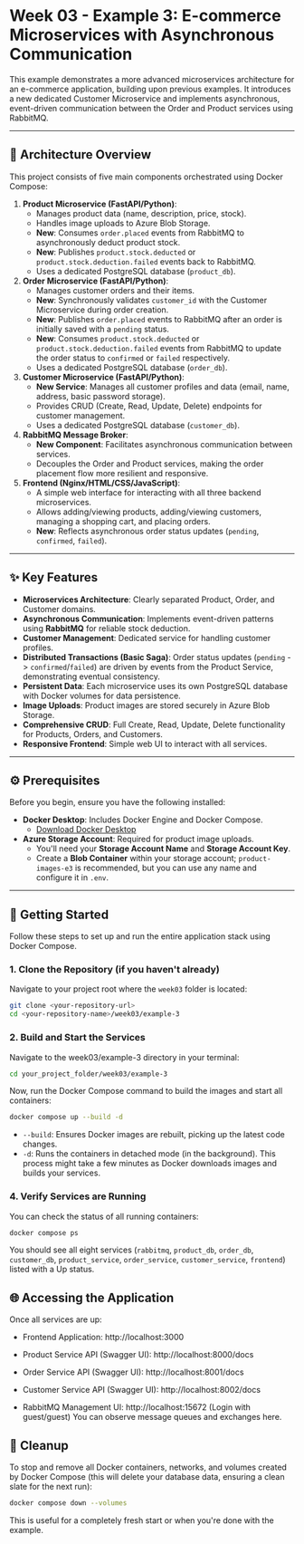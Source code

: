 # Week 03 - Example 3: E-commerce Microservices with Asynchronous Communication

This example demonstrates a more advanced microservices architecture for an e-commerce application, building upon previous examples. It introduces a new dedicated Customer Microservice and implements asynchronous, event-driven communication between the Order and Product services using RabbitMQ.

---

## 🚀 Architecture Overview

This project consists of five main components orchestrated using Docker Compose:

1.  **Product Microservice (FastAPI/Python)**:
    * Manages product data (name, description, price, stock).
    * Handles image uploads to Azure Blob Storage.
    * **New**: Consumes `order.placed` events from RabbitMQ to asynchronously deduct product stock.
    * **New**: Publishes `product.stock.deducted` or `product.stock.deduction.failed` events back to RabbitMQ.
    * Uses a dedicated PostgreSQL database (`product_db`).
2.  **Order Microservice (FastAPI/Python)**:
    * Manages customer orders and their items.
    * **New**: Synchronously validates `customer_id` with the Customer Microservice during order creation.
    * **New**: Publishes `order.placed` events to RabbitMQ after an order is initially saved with a `pending` status.
    * **New**: Consumes `product.stock.deducted` or `product.stock.deduction.failed` events from RabbitMQ to update the order status to `confirmed` or `failed` respectively.
    * Uses a dedicated PostgreSQL database (`order_db`).
3.  **Customer Microservice (FastAPI/Python)**:
    * **New Service**: Manages all customer profiles and data (email, name, address, basic password storage).
    * Provides CRUD (Create, Read, Update, Delete) endpoints for customer management.
    * Uses a dedicated PostgreSQL database (`customer_db`).
4.  **RabbitMQ Message Broker**:
    * **New Component**: Facilitates asynchronous communication between services.
    * Decouples the Order and Product services, making the order placement flow more resilient and responsive.
5.  **Frontend (Nginx/HTML/CSS/JavaScript)**:
    * A simple web interface for interacting with all three backend microservices.
    * Allows adding/viewing products, adding/viewing customers, managing a shopping cart, and placing orders.
    * **New**: Reflects asynchronous order status updates (`pending`, `confirmed`, `failed`).

---

## ✨ Key Features

* **Microservices Architecture**: Clearly separated Product, Order, and Customer domains.
* **Asynchronous Communication**: Implements event-driven patterns using **RabbitMQ** for reliable stock deduction.
* **Customer Management**: Dedicated service for handling customer profiles.
* **Distributed Transactions (Basic Saga)**: Order status updates (`pending` -> `confirmed`/`failed`) are driven by events from the Product Service, demonstrating eventual consistency.
* **Persistent Data**: Each microservice uses its own PostgreSQL database with Docker volumes for data persistence.
* **Image Uploads**: Product images are stored securely in Azure Blob Storage.
* **Comprehensive CRUD**: Full Create, Read, Update, Delete functionality for Products, Orders, and Customers.
* **Responsive Frontend**: Simple web UI to interact with all services.

---

## ⚙️ Prerequisites

Before you begin, ensure you have the following installed:

* **Docker Desktop**: Includes Docker Engine and Docker Compose.
    * [Download Docker Desktop](https://www.docker.com/products/docker-desktop)
* **Azure Storage Account**: Required for product image uploads.
    * You'll need your **Storage Account Name** and **Storage Account Key**.
    * Create a **Blob Container** within your storage account; `product-images-e3` is recommended, but you can use any name and configure it in `.env`.

---

## 🚀 Getting Started

Follow these steps to set up and run the entire application stack using Docker Compose.

### 1. Clone the Repository (if you haven't already)

Navigate to your project root where the `week03` folder is located:

```bash
git clone <your-repository-url>
cd <your-repository-name>/week03/example-3
```

### 2. Build and Start the Services

Navigate to the week03/example-3 directory in your terminal:
```bash
cd your_project_folder/week03/example-3
```

Now, run the Docker Compose command to build the images and start all containers:

```bash
docker compose up --build -d
```

- `--build`: Ensures Docker images are rebuilt, picking up the latest code changes.
- `-d`: Runs the containers in detached mode (in the background).
This process might take a few minutes as Docker downloads images and builds your services.

### 4. Verify Services are Running

You can check the status of all running containers:

```bash
docker compose ps
```

You should see all eight services (`rabbitmq`, `product_db`, `order_db`, `customer_db`, `product_service`, `order_service`, `customer_service`, `frontend`) listed with a Up status.

## 🌐 Accessing the Application
Once all services are up:

- Frontend Application: http://localhost:3000

- Product Service API (Swagger UI): http://localhost:8000/docs

- Order Service API (Swagger UI): http://localhost:8001/docs

- Customer Service API (Swagger UI): http://localhost:8002/docs

- RabbitMQ Management UI: http://localhost:15672 (Login with guest/guest) You can observe message queues and exchanges here.


## 🧹 Cleanup
To stop and remove all Docker containers, networks, and volumes created by Docker Compose (this will delete your database data, ensuring a clean slate for the next run):

```bash
docker compose down --volumes
```

This is useful for a completely fresh start or when you're done with the example.